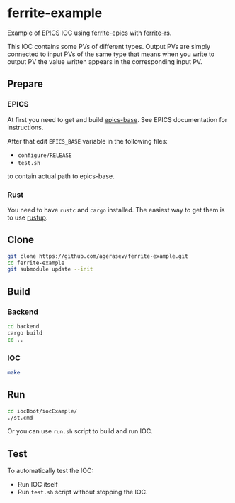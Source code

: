 # ferrite-example

Example of [EPICS](https://epics-controls.org/) IOC using [ferrite-epics](https://github.com/agerasev/ferrite-epics) with [ferrite-rs](https://github.com/agerasev/ferrite-rs).

This IOC contains some PVs of different types.
Output PVs are simply connected to input PVs of the same type that means when you write to output PV the value written appears in the corresponding input PV.

## Prepare

### EPICS

At first you need to get and build [epics-base](https://github.com/epics-base/epics-base). See EPICS documentation for instructions.

After that edit `EPICS_BASE` variable in the following files:

+ `configure/RELEASE`
+ `test.sh`

to contain actual path to epics-base.

### Rust

You need to have `rustc` and `cargo` installed. The easiest way to get them is to use [rustup](https://rustup.rs/).

## Clone

```sh
git clone https://github.com/agerasev/ferrite-example.git
cd ferrite-example
git submodule update --init
```

## Build

### Backend

```sh
cd backend
cargo build
cd ..
```

### IOC

```sh
make
```

## Run

```sh
cd iocBoot/iocExample/
./st.cmd
```

Or you can use `run.sh` script to build and run IOC. 

## Test

To automatically test the IOC:

+ Run IOC itself
+ Run `test.sh` script without stopping the IOC. 
